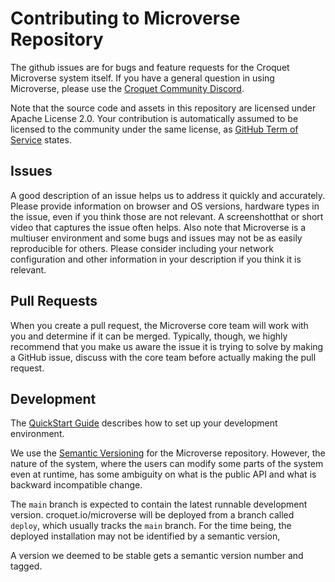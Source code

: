 # Contributing to Microverse Repository

The github issues are for bugs and feature requests for the Croquet Microverse system itself. If you have a general question in using Microverse, please use the [Croquet Community Discord](https://discord.gg/9U9MKSbJXS).

Note that the source code and assets in this repository are licensed under Apache License 2.0. Your contribution is automatically assumed to be licensed to the community under the same license, as [GitHub Term of Service](https://docs.github.com/en/site-policy/github-terms/github-terms-of-service#6-contributions-under-repository-license) states.

## Issues

A good description of an issue helps us to address it quickly and accurately. Please provide information on browser and OS versions, hardware types in the issue, even if you think those are not relevant. A screenshotthat or short video that captures the issue often helps. Also note that Microverse is a multiuser environment and some bugs and issues may not be as easily reproducible for others. Please consider including your network configuration and other information in your description if you think it is relevant.

## Pull Requests

When you create a pull request, the Microverse core team will work with you and determine if it can be merged. Typically, though, we highly recommend that you make us aware the issue it is trying to solve by making a GitHub issue, discuss with the core team before actually making the pull request.

## Development

The [QuickStart Guide](./docs/QuickStart.md) describes how to set up your development environment.

We use the [Semantic Versioning](https://semver.org/) for the Microverse repository. However, the nature of the system, where the users can modify some parts of the system even at runtime, has some ambiguity on what is the public API and what is backward incompatible change.

The `main` branch is expected to contain the latest runnable development version. croquet.io/microverse will be deployed from a branch called `deploy`, which usually tracks the `main` branch. For the time being, the deployed installation may not be identified by a semantic version,

A version we deemed to be stable gets a semantic version number and tagged.


